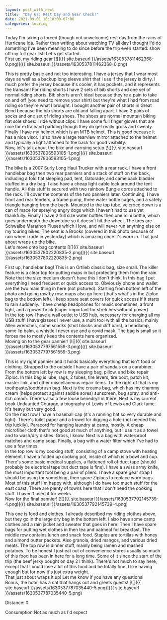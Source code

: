 ```yaml
---
layout: post_with_next
title:  "Day 67: Rest Day and Gear Check!"
date: 2021-09-01 16:10:00-07:00
categories: touring
---
```

Today I'm taking a forced (though not unwelcome) rest day from the rains of Hurricane Ida. Rather than writing about watching TV all day I thought I'd do something I've been meaning to do since before the trip even started: show off my full gear list! Let's get started.  
First up, my riding gear
[![]({{ site.baseurl }}/assets/1630537811462368-0.png)]({{ site.baseurl }}/assets/1630537811462368-0.png)
  
This is pretty basic and not too interesting. I have a jersey that I wear most days as well as a backup long sleeve shirt that I use if the jersey is dirty. I much prefer the jersey because it's cooler, it has pockets, and it represents the transam! For riding shorts I have 2 sets of bib shorts and one set of normal riding shorts. Bib shorts aren't ideal because they're a pain to take on and off (you need to remove your shirt) but they're what I had from road riding so they're what I brought. I bought another pair of shorts in Great Bend because the bib shorts are old and falling apart. I have 3 pairs of socks and one set of riding shoes. The shoes are normal mountain biking flat sole shoes: I ride without clips. I have some full finger gloves that are nice for extra hand padding though they do get really gross and sweaty. Finally I have my helmet which is an MTB helmet. This is good because it has a nice visor. I also have a large rearview mirror attached to the helmet and typically a light attached to the back for good visibility.  
Now, let's talk about the bike and carrying setup
[![]({{ site.baseurl }}/assets/1630537806593105-1.png)]({{ site.baseurl }}/assets/1630537806593105-1.png)
  
The bike is a 2007 Surly Long Haul Trucker with a rear rack. I have a front handlebar bag then two rear panniers and a stack of stuff on the back, including a fold flat sleeping pad, tent, Gatorade, and camelback bladder stuffed in a dry bag. I also have a cheap light cable lock around the tent handle. All this stuff is secured with two rainbow Bungie cords attached to the rack. I'll cover the contents of the two panniers later. Continuing, I have front and rear fenders, a frame pump, three water bottle cages, and a safety triangle hanging from the back. Mounted to the top tube, velcroed down is a can of mace for spraying angry dogs which I haven't had to use yet thankfully. Finally I have 2 full size water bottles then one mini bottle, which goes underneath the downtube so it doesn't hit the wheel. The tires are Schwalbe Marathon Pluses which I love, and will never run anything else on my touring bikes. The seat is a Brooks (covered in this photo because of rain when I rode in yesterday) which is amazing once it's worn in. That just about wraps up the bike.   
Let's move onto bag contents
[![]({{ site.baseurl }}/assets/1630537802220835-2.png)]({{ site.baseurl }}/assets/1630537802220835-2.png)
  
First up, handlebar bag! This is an Ortlieb classic bag, size small. The killer feature is a clear top for putting maps in but protecting them from the rain. Note that the size medium doesn't have this I don't think. In this bag I put everything I need frequent or quick access to. Obviously phone and wallet are the two main thing in here (not pictured). Starting from bottom left of the photo and going row by row, maps also go here (that's what's in the Ziploc bag to the bottom left). I keep spare seat covers for quick access if it starts to rain suddenly. I have cheap headphones for music sometimes, a front light, and a power brick (super important for stretches without power).  
In the top row I have a wall outlet to USB hub, necessary for charging all my USB stuff. I have glasses I never use, a multi tool with all the basics, mainly Allen wrenches, some snacks (shot blocks and cliff bars), a headlamp, some lip balm, a whistle I never use and a covid mask. The bag is small so it forces me to mostly keep the contents here organized.   
Moving on to the gear pannier!
[![]({{ site.baseurl }}/assets/1630537797561559-3.png)]({{ site.baseurl }}/assets/1630537797561559-3.png)
  
This is my right pannier and it holds basically everything that isn't food or clothing. Strapped to the outside I have a pair of sandals on a carabiner. From the bottom left by row is my sleeping bag, pillow, and bike repair Ziploc. In this bag is lube, rags, 2 tubes, tire levers, tire boot, patch kit, master link, and other miscellaneous repair items. To the right of that is my toothpaste/toothbrush bag. Next is the creams bag, which has my chammy cream (helps protect against saddle sores) sunscreen, bug spray, and anti-itch cream. There's also a few loose benedryll in there. Next is my current book Undaunted Courage, a biography of Lewis of Lewis and Clark fame. It's heavy but very good.  
On the next row I have a baseball cap (it's a running hat so very durable and light). There's toilet paper and a trowel for digging a hole (not needed this trip luckily). Paracord for hanging laundry at camp, mostly. A cheap microfiber cloth that's not good at much of anything, but I use it as a towel and to wash/dry dishes. Gross, I know. Next is a bag with waterproof matches and camp soap. Finally, a bag with a water filter which I've had to use a few times.   
In the top row is my cooking stuff, consisting of a camp stove with heating element. I have a folded up cooking pot, inside of which is a bowl and cup. There's some basic medical supplies, a flattened roll of duct tape (should probably be electrical tape but duct tape is fine). I have a swiss army knife, the most important tool being a pair of pliers. I have a spare gear strap I should be using for something, then spare Ziplocs to replace worn bags. Most of this stuff I'm happy with, although I do have too much stuff for the east coast. There are plenty of towns here that I don't need the cooking stuff. I haven't used it for weeks.   
Now for the final pannier!
[![]({{ site.baseurl }}/assets/1630537792145739-4.png)]({{ site.baseurl }}/assets/1630537792145739-4.png)
  
This one is food and clothes. I already described my riding clothes above, but they go in the large dry bag in the bottom left. I also have some camp clothes and a rain jacket and sweater that goes in here. Then I have spare bags for putting wet clothes in then tea and oatmeal for breakfast. The middle row contains lunch and snack food. Staples are tortillas with honey and almond butter packets. Also granola, dried mangos, and various dried meats. The top row is dinner stuff, mainly being ramen and mashed potatoes. To be honest I just eat out of convenience stores usually so much of this food has been in here for a long time. Some of it since the start of the trip (the beef jerky bought on day 2 I think). There's not much to say here, except that I could lose a lot of this food and be totally fine. I like having enough but for now it's just extra weight.   
That just about wraps it up! Let me know if you have any questions!  
Bonus, the hotel has a cat that hangs out and greets guests!
[![]({{ site.baseurl }}/assets/1630537787035440-5.png)]({{ site.baseurl }}/assets/1630537787035440-5.png)
  
Distance: 0

Consumption:Not as much as I'd expect
